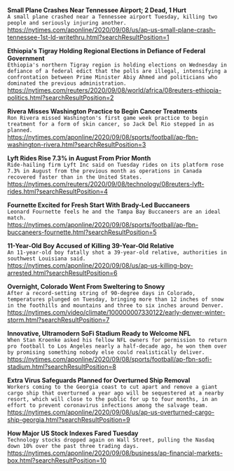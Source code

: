 **Small Plane Crashes Near Tennessee Airport; 2 Dead, 1 Hurt**\
`A small plane crashed near a Tennessee airport Tuesday, killing two people and seriously injuring another.`\
https://nytimes.com/aponline/2020/09/08/us/ap-us-small-plane-crash-tennessee-1st-ld-writethru.html?searchResultPosition=1

**Ethiopia's Tigray Holding Regional Elections in Defiance of Federal Government**\
`Ethiopia's northern Tigray region is holding elections on Wednesday in defiance of a federal edict that the polls are illegal, intensifying a confrontation between Prime Minister Abiy Ahmed and politicians who dominated the previous administration.  `\
https://nytimes.com/reuters/2020/09/08/world/africa/08reuters-ethiopia-politics.html?searchResultPosition=2

**Rivera Misses Washington Practice to Begin Cancer Treatments**\
`Ron Rivera missed Washington's first game week practice to begin treatment for a form of skin cancer, so Jack Del Rio stepped in as planned.`\
https://nytimes.com/aponline/2020/09/08/sports/football/ap-fbn-washington-rivera.html?searchResultPosition=3

**Lyft Rides Rise 7.3% in August From Prior Month**\
`Ride-hailing firm Lyft Inc said on Tuesday rides on its platform rose 7.3% in August from the previous month as operations in Canada recovered faster than in the United States.`\
https://nytimes.com/reuters/2020/09/08/technology/08reuters-lyft-rides.html?searchResultPosition=4

**Fournette Excited for Fresh Start With Brady-Led Buccaneers**\
`Leonard Fournette feels he and the Tampa Bay Buccaneers are an ideal match.`\
https://nytimes.com/aponline/2020/09/08/sports/football/ap-fbn-buccaneers-fournette.html?searchResultPosition=5

**11-Year-Old Boy Accused of Killing 39-Year-Old Relative**\
`An 11-year-old boy fatally shot a 39-year-old relative, authorities in southwest Louisiana said. `\
https://nytimes.com/aponline/2020/09/08/us/ap-us-killing-boy-arrested.html?searchResultPosition=6

**Overnight, Colorado Went From Sweltering to Snowy**\
`After a record-setting string of 90-degree days in Colorado, temperatures plunged on Tuesday, bringing more than 12 inches of snow in the foothills and mountains and three to six inches around Denver.`\
https://nytimes.com/video/climate/100000007330122/early-denver-winter-storm.html?searchResultPosition=7

**Innovative, Ultramodern SoFi Stadium Ready to Welcome NFL**\
`When Stan Kroenke asked his fellow NFL owners for permission to return pro football to Los Angeles nearly a half-decade ago, he won them over by promising something nobody else could realistically deliver.`\
https://nytimes.com/aponline/2020/09/08/sports/football/ap-fbn-sofi-stadium.html?searchResultPosition=8

**Extra Virus Safeguards Planned for Overturned Ship Removal**\
`Workers coming to the Georgia coast to cut apart and remove a giant cargo ship that overturned a year ago will be sequestered at a nearby resort, which will close to the public for up to four months, in an effort to prevent coronavirus infections among the salvage team.`\
https://nytimes.com/aponline/2020/09/08/us/ap-us-overturned-cargo-ship-georgia.html?searchResultPosition=9

**How Major US Stock Indexes Fared Tuesday**\
`Technology stocks dropped again on Wall Street, pulling the Nasdaq down 10% over the past three trading days. `\
https://nytimes.com/aponline/2020/09/08/business/ap-financial-markets-box.html?searchResultPosition=10

